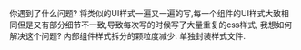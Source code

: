 你遇到了什么问题?
将类似的UI样式一遍又一遍的写,每一个组件的UI样式大致相同但是又有部分细节不一致,导致每次写的时候写了大量重复的css样式,
我想如何解决这个问题?
内部组件样式拆分的颗粒度减少.
单独封装样式文件.
